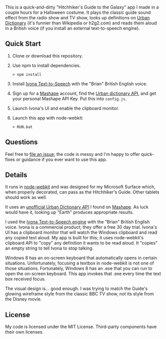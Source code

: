 This is a quick-and-dirty "Hitchhiker's Guide to the Galaxy" app I made in a couple hours for a Halloween costume.  It plays the classic guide sound effect from the radio show and TV show, looks up definitions on [Urban Dictionary](http://www.urbandictionary.com/) (it's funnier than Wikipedia or h2g2.com) and reads them aloud in a British voice (if you install an external text-to-speech engine).

## Quick Start

1.  Clone or download this repository.
1.  Use npm to install dependencies.

        > npm install
1.  Install [Ivona Text-to-Speech](http://www.ivona.com/us/for-individuals/voices-for-windows/) with the "Brian" British English voice.
1.  Sign up for a [Mashape](https://www.mashape.com) account, find the [Urban dictionary API](https://www.mashape.com/community/urban-dictionary), and get your personal Mashape API Key.  Put this into `config.js`.
1.  Launch Ivona's UI and enable the clipboard monitor.
1.  Launch this app with node-webkit:
    
        > RUN.bat

## Questions

Feel free to [file an issue](https://github.com/cspotcode/h2g2-app/issues); the code is messy and I'm happy to offer quick-fixes or guidance if you ever want to use this app.

## Details

It runs in [node-webkit](https://github.com/rogerwang/node-webkit) and was designed for my Microsoft Surface which, when properly decorated,
can pass as the Hitchhiker's Guide.  Other tablets should work as well.

It uses an [unofficial Urban Dictionary API](https://www.mashape.com/community/urban-dictionary) I found on [Mashape](httpw://www.mashape.com).
As luck would have it, looking up "Earth" produces appropriate results.

I used the [Ivona Text-to-Speech engine](http://www.ivona.com/us/for-individuals/voices-for-windows/) with the "Brian" British English voice.
Ivona is a commercial product; they offer a free 30 day trial.  Ivona's UI has a clipboard monitor that will watch the Windows clipboard and
read any copied text aloud.  My app is built for this; it uses node-webkit's clipboard API to "copy" any definition it wants to be read aloud.
It "copies" an empty string to tell Ivona to stop talking.

Windows 8 has an on-screen keyboard that automatically opens in certain situations.  Unfortunately, focusing a textbox in node-webkit is not
one of those situations.  Fortunately, Windows 8 has an .exe that you can run to open the on-screen keyboard.  This app invokes that .exe
every time the text box received focus.

The visual design is... good enough.  I was trying to match the Guide's glowing wireframe style from the classic BBC TV show, not its style
from the Disney movie.

## License

My code is licensed under the MIT License.  Third-party components have their own licenses.
